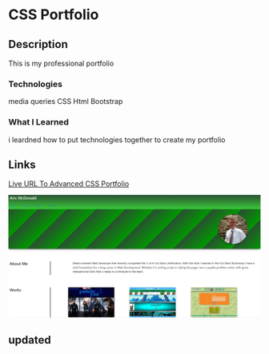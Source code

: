 # CSS Portfolio

## Description

This is my professional portfolio

### Technologies 
media queries
CSS 
Html
Bootstrap

### What I Learned
i leardned how to put technologies together to create my portfolio

## Links
[Live URL To Advanced CSS Portfolio](https://aricmcdonald.github.io/02-Advanced-CSS-Portfolio/)

![Screenshot of live site](/assets/port.jpg "Live Url")

## updated 